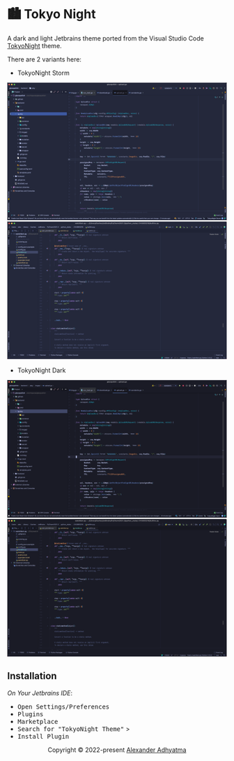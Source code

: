 # 🏙 Tokyo Night

A dark and light Jetbrains theme ported from the Visual Studio Code [TokyoNight](https://github.com/enkia/tokyo-night-vscode-theme) theme.

There are 2 variants here:

- TokyoNight Storm

<p align="center">
    <img src="static/golang_tokyonight_storm.png"/>
    <img src="static/python_tokyonight_storm.png"/>
</p>

- TokyoNight Dark

<p align="center">
    <img src="static/golang_tokyonight_dark.png"/>
    <img src="static/python_tokyonight_dark.png"/>
</p>

## Installation

*On Your Jetbrains IDE*:

- <kbd>Open Settings/Preferences</kbd>
- <kbd>Plugins</kbd>
- <kbd>Marketplace</kbd>
- <kbd>Search for "TokyoNight Theme"</kbd> >
- <kbd>Install Plugin</kbd>

<p align="center">Copyright &copy; 2022-present <a href="https://github.com/alexadhy" target="_blank">Alexander Adhyatma</a>
